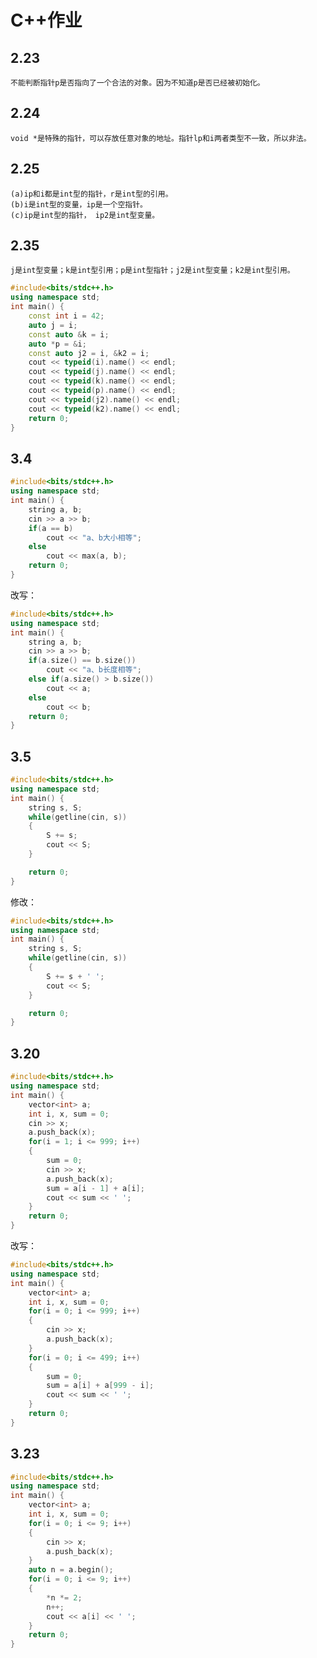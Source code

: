 # C++作业
## 2.23
    不能判断指针p是否指向了一个合法的对象。因为不知道p是否已经被初始化。
## 2.24
    void *是特殊的指针，可以存放任意对象的地址。指针lp和i两者类型不一致，所以非法。
## 2.25
    (a)ip和i都是int型的指针，r是int型的引用。
    (b)i是int型的变量，ip是一个空指针。
    (c)ip是int型的指针， ip2是int型变量。
## 2.35
    j是int型变量；k是int型引用；p是int型指针；j2是int型变量；k2是int型引用。
```C++
#include<bits/stdc++.h>
using namespace std;
int main() {
    const int i = 42;
    auto j = i;
    const auto &k = i;
    auto *p = &i;
    const auto j2 = i, &k2 = i;
    cout << typeid(i).name() << endl;
    cout << typeid(j).name() << endl;
    cout << typeid(k).name() << endl;
    cout << typeid(p).name() << endl;
    cout << typeid(j2).name() << endl;
    cout << typeid(k2).name() << endl;
    return 0;
}

 ```
## 3.4
```C++
#include<bits/stdc++.h>
using namespace std;
int main() {
    string a, b;
    cin >> a >> b;
    if(a == b)
        cout << "a、b大小相等";
    else
        cout << max(a, b);
    return 0;
}
```
改写：
```C++
#include<bits/stdc++.h>
using namespace std;
int main() {
    string a, b;
    cin >> a >> b;
    if(a.size() == b.size())
        cout << "a、b长度相等";
    else if(a.size() > b.size())
        cout << a;
    else
        cout << b;
    return 0;
}
```
## 3.5
```C++
#include<bits/stdc++.h>
using namespace std;
int main() {
    string s, S;
    while(getline(cin, s))
    {
        S += s;
        cout << S;
    }

    return 0;
}
```
修改：
```C++
#include<bits/stdc++.h>
using namespace std;
int main() {
    string s, S;
    while(getline(cin, s))
    {
        S += s + ' ';
        cout << S;
    }

    return 0;
}
```
## 3.20
```C++
#include<bits/stdc++.h>
using namespace std;
int main() {
    vector<int> a;
    int i, x, sum = 0;
    cin >> x;
    a.push_back(x);
    for(i = 1; i <= 999; i++)
    {
        sum = 0;
        cin >> x;
        a.push_back(x);
        sum = a[i - 1] + a[i];
        cout << sum << ' ';
    }
    return 0;
}
```
改写：
```C++
#include<bits/stdc++.h>
using namespace std;
int main() {
    vector<int> a;
    int i, x, sum = 0;
    for(i = 0; i <= 999; i++)
    {
        cin >> x;
        a.push_back(x);
    }
    for(i = 0; i <= 499; i++)
    {
        sum = 0;
        sum = a[i] + a[999 - i];
        cout << sum << ' ';
    }
    return 0;
}
```
## 3.23
```C++
#include<bits/stdc++.h>
using namespace std;
int main() {
    vector<int> a;
    int i, x, sum = 0;
    for(i = 0; i <= 9; i++)
    {
        cin >> x;
        a.push_back(x);
    }
    auto n = a.begin();
    for(i = 0; i <= 9; i++)
    {
        *n *= 2;
        n++;
        cout << a[i] << ' ';
    }
    return 0;
}
```
